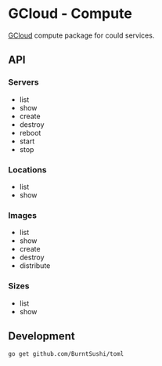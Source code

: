 GCloud - Compute
================

[GCloud](http://gcloud.io) compute package for could services.

API
---

### Servers
 - list
 - show
 - create
 - destroy
 - reboot
 - start
 - stop

### Locations
 - list
 - show

### Images
 - list
 - show
 - create
 - destroy
 - distribute

### Sizes
 - list
 - show


Development
-----------
	go get github.com/BurntSushi/toml